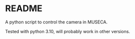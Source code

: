 # README

A python script to control the camera in MUSECA.

Tested with python 3.10, will probably work in other versions.

